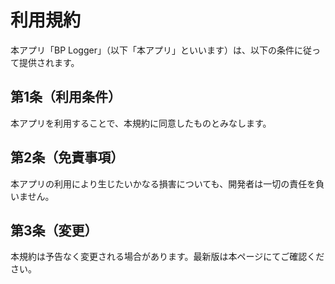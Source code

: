 # 利用規約

本アプリ「BP Logger」（以下「本アプリ」といいます）は、以下の条件に従って提供されます。

## 第1条（利用条件）
本アプリを利用することで、本規約に同意したものとみなします。

## 第2条（免責事項）
本アプリの利用により生じたいかなる損害についても、開発者は一切の責任を負いません。

## 第3条（変更）
本規約は予告なく変更される場合があります。最新版は本ページにてご確認ください。
